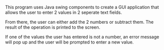 This program uses Java swing components to create a GUI application that allows the user to enter 2 values in 2 seperate text fields.

From there, the user can either add the 2 numbers or subtract them. The result of the operation is printed to the screen. 

If one of the values the user has entered is not a number, an error message will pop up and the user will be prompted to enter a new value.
